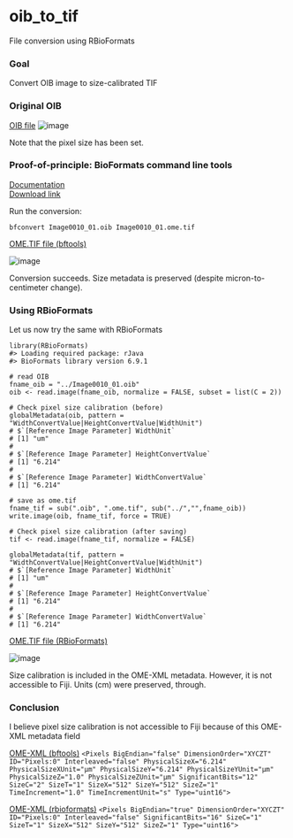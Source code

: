 # oib_to_tif
File conversion using RBioFormats

### Goal
Convert OIB image to size-calibrated TIF

### Original OIB

[OIB file](./Image0010_01.oib)
![image](https://user-images.githubusercontent.com/7735703/168576402-18d1a958-7def-47b1-acc1-285d5e905128.png)

Note that the pixel size has been set.


### Proof-of-principle: BioFormats command line tools

[Documentation](https://docs.openmicroscopy.org/bio-formats/6.9.1/users/comlinetools/conversion.html)  
[Download link](https://downloads.openmicroscopy.org/bio-formats/6.9.1/artifacts/bftools.zip)  

Run the conversion:
```
bfconvert Image0010_01.oib Image0010_01.ome.tif
```
[OME.TIF file (bftools)](./bftools/Image0010_01.ome.tif)

![image](https://user-images.githubusercontent.com/7735703/168576486-0679b1df-228b-4774-ace3-4a08822fb995.png)

Conversion succeeds. Size metadata is preserved (despite micron-to-centimeter change).

### Using RBioFormats

Let us now try the same with RBioFormats

```{r}
library(RBioFormats)
#> Loading required package: rJava
#> BioFormats library version 6.9.1

# read OIB
fname_oib = "../Image0010_01.oib"
oib <- read.image(fname_oib, normalize = FALSE, subset = list(C = 2))

# Check pixel size calibration (before)
globalMetadata(oib, pattern = "WidthConvertValue|HeightConvertValue|WidthUnit")
# $`[Reference Image Parameter] WidthUnit`
# [1] "um"
# 
# $`[Reference Image Parameter] HeightConvertValue`
# [1] "6.214"
# 
# $`[Reference Image Parameter] WidthConvertValue`
# [1] "6.214"

# save as ome.tif
fname_tif = sub(".oib", ".ome.tif", sub("../","",fname_oib))
write.image(oib, fname_tif, force = TRUE)

# Check pixel size calibration (after saving)
tif <- read.image(fname_tif, normalize = FALSE)

globalMetadata(tif, pattern = "WidthConvertValue|HeightConvertValue|WidthUnit")
# $`[Reference Image Parameter] WidthUnit`
# [1] "um"
# 
# $`[Reference Image Parameter] HeightConvertValue`
# [1] "6.214"
# 
# $`[Reference Image Parameter] WidthConvertValue`
# [1] "6.214"
```

[OME.TIF file (RBioFormats)](./rbioformats/Image0010_01.ome.tif)

![image](https://user-images.githubusercontent.com/7735703/168576633-417b9160-463e-439c-8925-0a7b07a40562.png)

Size calibration is included in the OME-XML metadata. However, it is not accessible to Fiji. Units (cm) were preserved, through.


### Conclusion

I believe pixel size calibration is not accessible to Fiji because of this OME-XML metadata field

[OME-XML (bftools)](./bftools/Image0010_01.ome.xml)
`<Pixels BigEndian="false" DimensionOrder="XYCZT" ID="Pixels:0" Interleaved="false" PhysicalSizeX="6.214" PhysicalSizeXUnit="µm" PhysicalSizeY="6.214" PhysicalSizeYUnit="µm" PhysicalSizeZ="1.0" PhysicalSizeZUnit="µm" SignificantBits="12" SizeC="2" SizeT="1" SizeX="512" SizeY="512" SizeZ="1" TimeIncrement="1.0" TimeIncrementUnit="s" Type="uint16">`

[OME-XML (rbioformats)](./rbioformats/Image0010_01.ome.xml)
`<Pixels BigEndian="true" DimensionOrder="XYCZT" ID="Pixels:0" Interleaved="false" SignificantBits="16" SizeC="1" SizeT="1" SizeX="512" SizeY="512" SizeZ="1" Type="uint16">`
